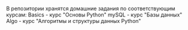 В репозитории хранятся домашние задания по соответствующим курсам:
	Basics - курс "Основы Python"
	mySQL - курс "Базы данных"
	Algo - курс "Алгоритмы и структуры данных Python"